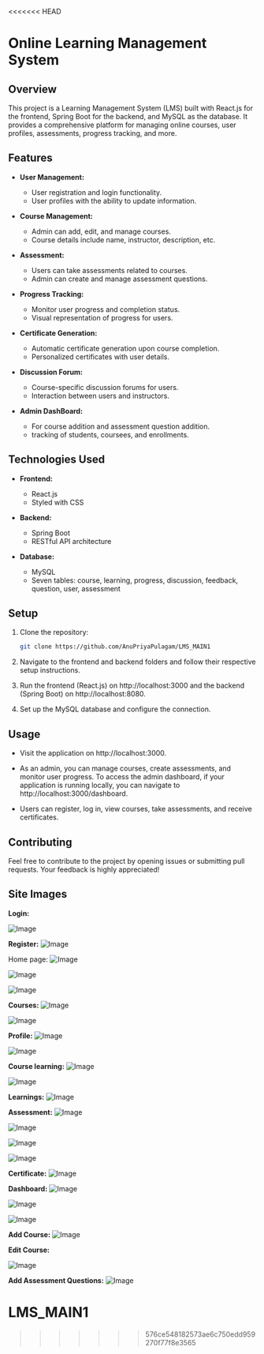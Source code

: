 <<<<<<< HEAD
# Online Learning Management System

## Overview

This project is a Learning Management System (LMS) built with React.js for the frontend, Spring Boot for the backend, and MySQL as the database. It provides a comprehensive platform for managing online courses, user profiles, assessments, progress tracking, and more.

## Features

- **User Management:**
  - User registration and login functionality.
  - User profiles with the ability to update information.

- **Course Management:**
  - Admin can add, edit, and manage courses.
  - Course details include name, instructor, description, etc.
  
- **Assessment:**
  - Users can take assessments related to courses.
  - Admin can create and manage assessment questions.

- **Progress Tracking:**
  - Monitor user progress and completion status.
  - Visual representation of progress for users.

- **Certificate Generation:**
  - Automatic certificate generation upon course completion.
  - Personalized certificates with user details.

- **Discussion Forum:**
  - Course-specific discussion forums for users.
  - Interaction between users and instructors.

- **Admin DashBoard:**
  - For course addition and assessment question addition.
  - tracking of students, coursees, and enrollments. 

## Technologies Used

- **Frontend:**
  - React.js
  - Styled with CSS

- **Backend:**
  - Spring Boot
  - RESTful API architecture

- **Database:**
  - MySQL
  - Seven tables: course, learning, progress, discussion, feedback, question, user, assessment

## Setup

1. Clone the repository:

    ```bash
    git clone https://github.com/AnuPriyaPulagam/LMS_MAIN1
    ```

2. Navigate to the frontend and backend folders and follow their respective setup instructions.

3. Run the frontend (React.js) on http://localhost:3000 and the backend (Spring Boot) on http://localhost:8080.

4. Set up the MySQL database and configure the connection.

## Usage

- Visit the application on http://localhost:3000.

- As an admin, you can manage courses, create assessments, and monitor user progress. To access the admin dashboard, if your application is running locally, you can navigate to http://localhost:3000/dashboard.

- Users can register, log in, view courses, take assessments, and receive certificates.

## Contributing

Feel free to contribute to the project by opening issues or submitting pull requests. Your feedback is highly appreciated!


## Site Images
**Login:**

![Image](https://github.com/user-attachments/assets/f4c3bf98-f928-4a17-b3a0-ac937ce5b2cf)



**Register:**
![Image](https://github.com/user-attachments/assets/1e3eb1de-f2d5-49c8-b595-4dd042c01d01)

Home page:
![Image](https://github.com/user-attachments/assets/2b458d04-9aa2-4fcf-b56e-ca24f09c58a8)


![Image](https://github.com/user-attachments/assets/8a2b6e85-003a-44b5-b905-04514a92b966)


![Image](https://github.com/user-attachments/assets/5a64ebeb-38d9-4b57-8961-4dfc2456c475)


**Courses:**
![Image](https://github.com/user-attachments/assets/78c4e6cd-de61-448a-b0c3-35c125d54e30)


![Image](https://github.com/user-attachments/assets/da1ad236-be46-4ddd-8998-33b0364a0015)

**Profile:**
![Image](https://github.com/user-attachments/assets/c1826423-d36b-4f3a-b418-8b5baec711a7)


![Image](https://github.com/user-attachments/assets/dbe4efc2-4704-40a5-ba4f-370f3ddf7bf0)

**Course learning:**
![Image](https://github.com/user-attachments/assets/c773e868-eff6-4b3d-b733-fbb6d7a15711)


![Image](https://github.com/user-attachments/assets/57994d4b-1ecc-46db-92a4-0688f08ce425)





**Learnings:**
![Image](https://github.com/user-attachments/assets/effcb76b-6e27-47e3-bd9c-b2144635ec7f)







**Assessment:**
![Image](https://github.com/user-attachments/assets/7eacdfe5-4147-4a88-bb99-3a60049624fd)


![Image](https://github.com/user-attachments/assets/b71b0f99-7a38-4c6f-b037-716d82cee603)


![Image](https://github.com/user-attachments/assets/d1bd2cea-ed68-4680-9fb9-f133894baa32)


![Image](https://github.com/user-attachments/assets/fb361ff5-2bb3-4dae-b7d1-da62c34985f7)

**Certificate:**
![Image](https://github.com/user-attachments/assets/ca6099a8-61d3-4217-84ee-441f59c968f8)



**Dashboard:**
![Image](https://github.com/user-attachments/assets/fce4b831-b55d-4d93-9e32-5674d8f04c90)


![Image](https://github.com/user-attachments/assets/db5094c3-c261-4898-b9e2-f69014c40b6b)


![Image](https://github.com/user-attachments/assets/12502ad6-b776-4492-b02b-092c9aafa9fa)



**Add Course:**
![Image](https://github.com/user-attachments/assets/de3b0adb-397d-457a-be8e-ea3a2ba5bd26)



**Edit Course:**

![Image](https://github.com/user-attachments/assets/f93b2793-0a85-4180-bb65-a7c17af818a2)



**Add Assessment Questions:**
![Image](https://github.com/user-attachments/assets/e3a4ef4b-e4c0-4812-a6f4-a8eccb2aba7d)




# LMS_MAIN1
>>>>>>> 576ce548182573ae6c750edd959270f77f8e3565
